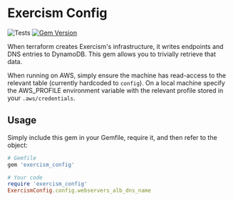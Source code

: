 # Exercism Config

![Tests](https://github.com/exercism/config/workflows/Tests/badge.svg)
[![Gem Version](https://badge.fury.io/rb/exercism_config.svg)](https://badge.fury.io/rb/exercism_config)

When terraform creates Exercism's infrastructure, it writes endpoints and DNS entries to DynamoDB.
This gem allows you to trivially retrieve that data.

When running on AWS, simply ensure the machine has read-access to the relevant table (currently hardcoded to `config`).
On a local machine specify the AWS_PROFILE environment variable with the relevant profile stored in your `.aws/credentials`.

## Usage

Simply include this gem in your Gemfile, require it, and then refer to the object:

```ruby
# Gemfile
gem 'exercism_config'

# Your code
require 'exercism_config'
ExercismConfig.config.webservers_alb_dns_name
```


